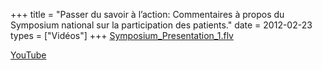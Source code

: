 +++
title = "Passer du savoir à l’action: Commentaires à propos du Symposium national sur la participation des patients."
date = 2012-02-23
types = ["Vidéos"]
+++
[Symposium\_Presentation\_1.flv](/files/Symposium_Presentation_1.flv)

[YouTube](https://www.youtube.com/watch?v=h9DjPgnhe1U)
